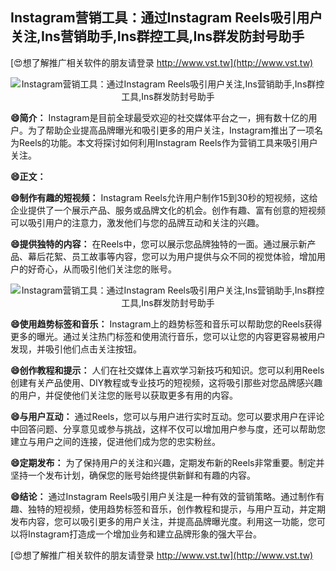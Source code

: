 ## **Instagram营销工具：通过Instagram Reels吸引用户关注,Ins营销助手,Ins群控工具,Ins群发防封号助手**

[😍想了解推广相关软件的朋友请登录 http://www.vst.tw](http://www.vst.tw)

 <center><img src="https://vst.tw/MP4/tuiguang/png/7.png" alt="Instagram营销工具：通过Instagram Reels吸引用户关注,Ins营销助手,Ins群控工具,Ins群发防封号助手"></center>

**😄简介：**
Instagram是目前全球最受欢迎的社交媒体平台之一，拥有数十亿的用户。为了帮助企业提高品牌曝光和吸引更多的用户关注，Instagram推出了一项名为Reels的功能。本文将探讨如何利用Instagram Reels作为营销工具来吸引用户关注。

**😄正文：**

**😄制作有趣的短视频：**
Instagram Reels允许用户制作15到30秒的短视频，这给企业提供了一个展示产品、服务或品牌文化的机会。创作有趣、富有创意的短视频可以吸引用户的注意力，激发他们与您的品牌互动和关注的兴趣。

**😄提供独特的内容：**
在Reels中，您可以展示您品牌独特的一面。通过展示新产品、幕后花絮、员工故事等内容，您可以为用户提供与众不同的视觉体验，增加用户的好奇心，从而吸引他们关注您的账号。

 <center><img src="https://vst.tw/MP4/tuiguang/png/8.png" alt="Instagram营销工具：通过Instagram Reels吸引用户关注,Ins营销助手,Ins群控工具,Ins群发防封号助手"></center>

**😄使用趋势标签和音乐：**
Instagram上的趋势标签和音乐可以帮助您的Reels获得更多的曝光。通过关注热门标签和使用流行音乐，您可以让您的内容更容易被用户发现，并吸引他们点击关注按钮。

**😄创作教程和提示：**
人们在社交媒体上喜欢学习新技巧和知识。您可以利用Reels创建有关产品使用、DIY教程或专业技巧的短视频，这将吸引那些对您品牌感兴趣的用户，并促使他们关注您的账号以获取更多有用的内容。

**😄与用户互动：**
通过Reels，您可以与用户进行实时互动。您可以要求用户在评论中回答问题、分享意见或参与挑战，这样不仅可以增加用户参与度，还可以帮助您建立与用户之间的连接，促进他们成为您的忠实粉丝。

**😄定期发布：**
为了保持用户的关注和兴趣，定期发布新的Reels非常重要。制定并坚持一个发布计划，确保您的账号始终提供新鲜和有趣的内容。

**😄结论：**
通过Instagram Reels吸引用户关注是一种有效的营销策略。通过制作有趣、独特的短视频，使用趋势标签和音乐，创作教程和提示，与用户互动，并定期发布内容，您可以吸引更多的用户关注，并提高品牌曝光度。利用这一功能，您可以将Instagram打造成一个增加业务和建立品牌形象的强大平台。

[😍想了解推广相关软件的朋友请登录 http://www.vst.tw](http://www.vst.tw)



